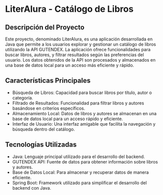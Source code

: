 # LiterAlura - Catálogo de Libros </h1>
## Descripción del Proyecto

Este proyecto, denominado LiterAlura, es una aplicación desarrollada en Java que permite a los usuarios explorar y gestionar un catálogo de libros utilizando la API GUTENDEX. La aplicación ofrece funcionalidades para buscar libros, autores, y filtrar resultados según las preferencias del usuario. Los datos obtenidos de la API son procesados y almacenados en una base de datos local para un acceso más eficiente y rápido.

## Características Principales
- Búsqueda de Libros: Capacidad para buscar libros por título, autor o categoría.
- Filtrado de Resultados: Funcionalidad para filtrar libros y autores basándose en criterios específicos.
- Almacenamiento Local: Datos de libros y autores se almacenan en una base de datos local para un acceso rápido y eficiente.
- Interfaz de Usuario: Una interfaz amigable que facilita la navegación y búsqueda dentro del catálogo.

## Tecnologías Utilizadas
- Java: Lenguaje principal utilizado para el desarrollo del backend.
- GUTENDEX API: Fuente de datos para obtener información sobre libros y autores.
- Base de Datos Local: Para almacenar y recuperar datos de manera eficiente.
- Spring Boot: Framework utilizado para simplificar el desarrollo del backend con Java.
